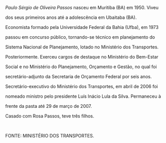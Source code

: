 

 



*Paulo Sérgio de Oliveira Passos* nasceu em Muritiba (BA) em 1950. Viveu

dos seus primeiros anos até a adolescência em Ubaitaba (BA).



Economista formado pela Universidade Federal da Bahia (Ufba), em 1973

passou em concurso público, tornando-se técnico em planejamento do

Sistema Nacional de Planejamento, lotado no Ministério dos Transportes.

Posteriormente. Exerceu cargos de destaque no Ministério do Bem-Estar

Social e no Ministério do Planejamento, Orçamento e Gestão, no qual foi

secretário-adjunto da Secretaria de Orçamento Federal por seis anos.



Secretário-executivo do Ministério dos Transportes, em abril de 2006 foi

nomeado ministro pelo presidente Luís Inácio Lula da Silva. Permaneceu à

frente da pasta até 29 de março de 2007.



Casado com Rosa Passos, teve três filhos.



 



FONTE: MINISTÉRIO DOS TRANSPORTES.



 

